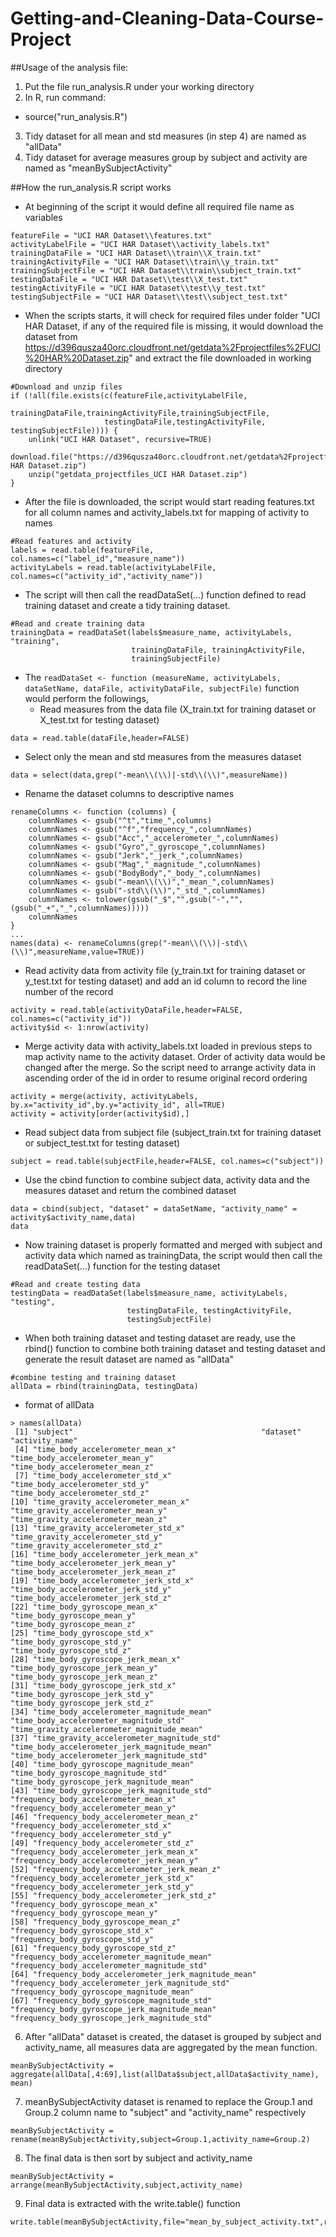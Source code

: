 # Getting-and-Cleaning-Data-Course-Project

##Usage of the analysis file:
1. Put the file run_analysis.R under your working directory
2. In R, run command:
  * source("run_analysis.R")
3. Tidy dataset for all mean and std measures (in step 4) are named as "allData"
4. Tidy dataset for average measures group by subject and activity are named as "meanBySubjectActivity"

##How the run_analysis.R script works
* At beginning of the script it would define all required file name as variables
```
featureFile = "UCI HAR Dataset\\features.txt"
activityLabelFile = "UCI HAR Dataset\\activity_labels.txt"
trainingDataFile = "UCI HAR Dataset\\train\\X_train.txt"
trainingActivityFile = "UCI HAR Dataset\\train\\y_train.txt"
trainingSubjectFile = "UCI HAR Dataset\\train\\subject_train.txt"
testingDataFile = "UCI HAR Dataset\\test\\X_test.txt"
testingActivityFile = "UCI HAR Dataset\\test\\y_test.txt"
testingSubjectFile = "UCI HAR Dataset\\test\\subject_test.txt"
```    
* When the scripts starts, it will check for required files under folder "UCI HAR Dataset, if any of the required file is missing, it would download the dataset from https://d396qusza40orc.cloudfront.net/getdata%2Fprojectfiles%2FUCI%20HAR%20Dataset.zip" and extract the file downloaded in working directory
```
#Download and unzip files
if (!all(file.exists(c(featureFile,activityLabelFile,
                       trainingDataFile,trainingActivityFile,trainingSubjectFile,
                     testingDataFile,testingActivityFile, testingSubjectFile)))) {
    unlink("UCI HAR Dataset", recursive=TRUE)
    download.file("https://d396qusza40orc.cloudfront.net/getdata%2Fprojectfiles%2FUCI%20HAR%20Dataset.zip","getdata_projectfiles_UCI HAR Dataset.zip")
    unzip("getdata_projectfiles_UCI HAR Dataset.zip")
}
```
* After the file is downloaded, the script would start reading features.txt for all column names and activity_labels.txt for mapping of activity to names
```
#Read features and activity
labels = read.table(featureFile, col.names=c("label_id","measure_name"))
activityLabels = read.table(activityLabelFile, col.names=c("activity_id","activity_name"))
```
* The script will then call the readDataSet(...) function defined to read training dataset and create a tidy training dataset. 
```
#Read and create training data
trainingData = readDataSet(labels$measure_name, activityLabels, "training",
                           trainingDataFile, trainingActivityFile, 
                           trainingSubjectFile)
```
* The `readDataSet <- function (measureName, activityLabels, dataSetName, dataFile, activityDataFile, subjectFile)` function would perform the followings,
  * Read measures from the data file (X_train.txt for training dataset or X_test.txt for testing dataset)
```
data = read.table(dataFile,header=FALSE)
```
  * Select only the mean and std measures from the measures dataset
```
data = select(data,grep("-mean\\(\\)|-std\\(\\)",measureName))
```
  * Rename the dataset columns to descriptive names
```
renameColumns <- function (columns) {
    columnNames <- gsub("^t","time_",columns)
    columnNames <- gsub("^f","frequency_",columnNames)
    columnNames <- gsub("Acc","_accelerometer_",columnNames)
    columnNames <- gsub("Gyro","_gyroscope_",columnNames)
    columnNames <- gsub("Jerk","_jerk_",columnNames)
    columnNames <- gsub("Mag","_magnitude_",columnNames)
    columnNames <- gsub("BodyBody","_body_",columnNames)
    columnNames <- gsub("-mean\\(\\)","_mean_",columnNames)
    columnNames <- gsub("-std\\(\\)","_std_",columnNames)
    columnNames <- tolower(gsub("_$","",gsub("-","",(gsub("_+","_",columnNames)))))
    columnNames
}
...
names(data) <- renameColumns(grep("-mean\\(\\)|-std\\(\\)",measureName,value=TRUE))
```
  * Read activity data from activity file (y_train.txt for training dataset or y_test.txt for testing dataset) and add an id column to record the line number of the record
```
activity = read.table(activityDataFile,header=FALSE, col.names=c("activity_id"))
activity$id <- 1:nrow(activity)
```
  * Merge activity data with activity_labels.txt loaded in previous steps to map activity name to the activity dataset. Order of activity data would be changed after the merge. So the script need to arrange activity data in ascending order of the id in order to resume original record ordering
```
activity = merge(activity, activityLabels, by.x="activity_id",by.y="activity_id", all=TRUE)
activity = activity[order(activity$id),]
```
  * Read subject data from subject file (subject_train.txt for training dataset or subject_test.txt for testing dataset)
```
subject = read.table(subjectFile,header=FALSE, col.names=c("subject"))
```
  * Use the cbind function to combine subject data, activity data and the measures dataset and return the combined dataset
```
data = cbind(subject, "dataset" = dataSetName, "activity_name" = activity$activity_name,data)
data
```
* Now training dataset is properly formatted and merged with subject and activity data which named as trainingData, the script would then call the readDataSet(...) function for the testing dataset
```
#Read and create testing data
testingData = readDataSet(labels$measure_name, activityLabels, "testing",
                          testingDataFile, testingActivityFile, 
                          testingSubjectFile)
```
* When both training dataset and testing dataset are ready, use the rbind() function to combine both training dataset and testing dataset and generate the result dataset are named as "allData"
```
#combine testing and training dataset
allData = rbind(trainingData, testingData)
```
* format of allData
```
> names(allData)
 [1] "subject"                                          "dataset"                                          "activity_name"                                   
 [4] "time_body_accelerometer_mean_x"                   "time_body_accelerometer_mean_y"                   "time_body_accelerometer_mean_z"                  
 [7] "time_body_accelerometer_std_x"                    "time_body_accelerometer_std_y"                    "time_body_accelerometer_std_z"                   
[10] "time_gravity_accelerometer_mean_x"                "time_gravity_accelerometer_mean_y"                "time_gravity_accelerometer_mean_z"               
[13] "time_gravity_accelerometer_std_x"                 "time_gravity_accelerometer_std_y"                 "time_gravity_accelerometer_std_z"                
[16] "time_body_accelerometer_jerk_mean_x"              "time_body_accelerometer_jerk_mean_y"              "time_body_accelerometer_jerk_mean_z"             
[19] "time_body_accelerometer_jerk_std_x"               "time_body_accelerometer_jerk_std_y"               "time_body_accelerometer_jerk_std_z"              
[22] "time_body_gyroscope_mean_x"                       "time_body_gyroscope_mean_y"                       "time_body_gyroscope_mean_z"                      
[25] "time_body_gyroscope_std_x"                        "time_body_gyroscope_std_y"                        "time_body_gyroscope_std_z"                       
[28] "time_body_gyroscope_jerk_mean_x"                  "time_body_gyroscope_jerk_mean_y"                  "time_body_gyroscope_jerk_mean_z"                 
[31] "time_body_gyroscope_jerk_std_x"                   "time_body_gyroscope_jerk_std_y"                   "time_body_gyroscope_jerk_std_z"                  
[34] "time_body_accelerometer_magnitude_mean"           "time_body_accelerometer_magnitude_std"            "time_gravity_accelerometer_magnitude_mean"       
[37] "time_gravity_accelerometer_magnitude_std"         "time_body_accelerometer_jerk_magnitude_mean"      "time_body_accelerometer_jerk_magnitude_std"      
[40] "time_body_gyroscope_magnitude_mean"               "time_body_gyroscope_magnitude_std"                "time_body_gyroscope_jerk_magnitude_mean"         
[43] "time_body_gyroscope_jerk_magnitude_std"           "frequency_body_accelerometer_mean_x"              "frequency_body_accelerometer_mean_y"             
[46] "frequency_body_accelerometer_mean_z"              "frequency_body_accelerometer_std_x"               "frequency_body_accelerometer_std_y"              
[49] "frequency_body_accelerometer_std_z"               "frequency_body_accelerometer_jerk_mean_x"         "frequency_body_accelerometer_jerk_mean_y"        
[52] "frequency_body_accelerometer_jerk_mean_z"         "frequency_body_accelerometer_jerk_std_x"          "frequency_body_accelerometer_jerk_std_y"         
[55] "frequency_body_accelerometer_jerk_std_z"          "frequency_body_gyroscope_mean_x"                  "frequency_body_gyroscope_mean_y"                 
[58] "frequency_body_gyroscope_mean_z"                  "frequency_body_gyroscope_std_x"                   "frequency_body_gyroscope_std_y"                  
[61] "frequency_body_gyroscope_std_z"                   "frequency_body_accelerometer_magnitude_mean"      "frequency_body_accelerometer_magnitude_std"      
[64] "frequency_body_accelerometer_jerk_magnitude_mean" "frequency_body_accelerometer_jerk_magnitude_std"  "frequency_body_gyroscope_magnitude_mean"         
[67] "frequency_body_gyroscope_magnitude_std"           "frequency_body_gyroscope_jerk_magnitude_mean"     "frequency_body_gyroscope_jerk_magnitude_std" 
```
6. After "allData" dataset is created, the dataset is grouped by subject and activity_name, all measures data are aggregated by the mean function.
```
meanBySubjectActivity = aggregate(allData[,4:69],list(allData$subject,allData$activity_name), mean)
```
7. meanBySubjectActivity dataset is renamed to replace the Group.1 and Group.2 column name to "subject" and "activity_name" respectively
```
meanBySubjectActivity = rename(meanBySubjectActivity,subject=Group.1,activity_name=Group.2)
```
8. The final data is then sort by subject and activity_name
```
meanBySubjectActivity = arrange(meanBySubjectActivity,subject,activity_name)
```
9. Final data is extracted with the write.table() function
```
write.table(meanBySubjectActivity,file="mean_by_subject_activity.txt",row.name=FALSE)
```
